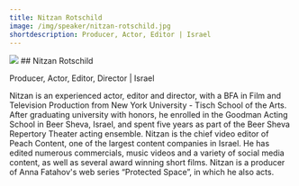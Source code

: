 ```yaml
---
title: Nitzan Rotschild 
image: /img/speaker/nitzan-rotschild.jpg
shortdescription: Producer, Actor, Editor | Israel 
---
```

<img src="/img/speaker/nitzan-rotschild.jpg">
## Nitzan Rotschild

Producer, Actor, Editor, Director | Israel 

Nitzan is an experienced actor, editor and director, with a BFA in Film and Television Production from New York University - Tisch School of the Arts. After graduating university with honors, he enrolled in the Goodman Acting School in Beer Sheva, Israel, and spent five years as part of the Beer Sheva Repertory Theater acting ensemble. Nitzan is the chief video editor of Peach Content, one of the largest content companies in Israel. He has edited numerous commercials, music videos and a variety of social media content, as well as several award winning short films. Nitzan is a producer of Anna Fatahov's web series “Protected Space”, in which he also acts.


